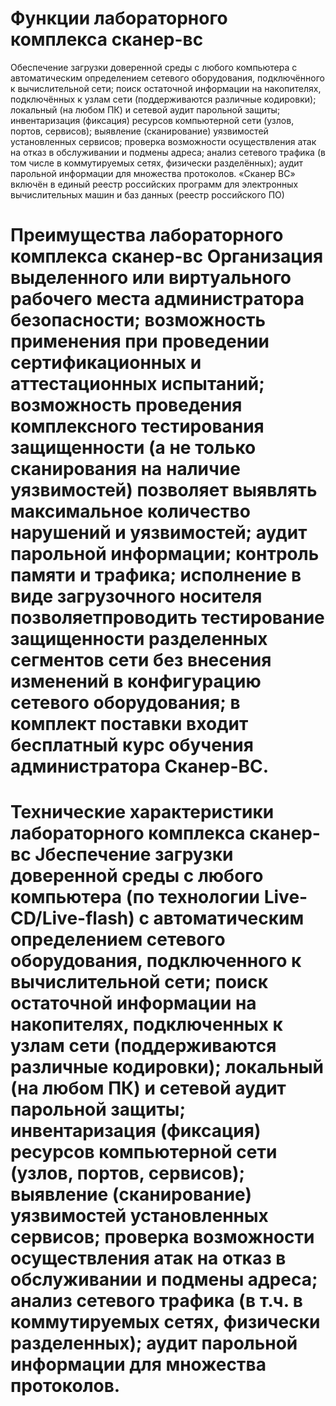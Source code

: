 # Функции лабораторного комплекса сканер-вс 
Обеспечение загрузки доверенной среды с любого компьютера с автоматическим определением сетевого оборудования, подключённого к вычислительной сети; поиск остаточной информации на накопителях, подключённых к узлам сети (поддерживаются различные кодировки); локальный (на любом ПК) и сетевой аудит парольной защиты; инвентаризация (фиксация) ресурсов компьютерной сети (узлов, портов, сервисов); выявление (сканирование) уязвимостей установленных сервисов; проверка возможности осуществления атак на отказ в обслуживании и подмены адреса; анализ сетевого трафика (в том числе в коммутируемых сетях, физически разделённых); аудит парольной информации для множества протоколов. «Сканер BC» включён в единый реестр российских программ для электронных вычислительных машин и баз данных (реестр российского ПО) 
# Преимущества лабораторного комплекса сканер-вс Организация выделенного или виртуального рабочего места администратора безопасности; возможность применения при проведении сертификационных и аттестационных испытаний; возможность проведения комплексного тестирования защищенности (а не только сканирования на наличие уязвимостей) позволяет выявлять максимальное количество нарушений и уязвимостей; аудит парольной информации; контроль памяти и трафика; исполнение в виде загрузочного носителя позволяетпроводить тестирование защищенности разделенных сегментов сети без внесения изменений в конфигурацию сетевого оборудования; в комплект поставки входит бесплатный курс обучения администратора Сканер-ВС. 
# Технические характеристики лабораторного комплекса сканер-вс Jбеспечение загрузки доверенной среды с любого компьютера (по технологии Live-CD/Live-flash) с автоматическим определением сетевого оборудования, подключенного к вычислительной сети; поиск остаточной информации на накопителях, подключенных к узлам сети (поддерживаются различные кодировки); локальный (на любом ПК) и сетевой аудит парольной защиты; инвентаризация (фиксация) ресурсов компьютерной сети (узлов, портов, сервисов); выявление (сканирование) уязвимостей установленных сервисов; проверка возможности осуществления атак на отказ в обслуживании и подмены адреса; анализ сетевого трафика (в т.ч. в коммутируемых сетях, физически разделенных); аудит парольной информации для множества протоколов.
